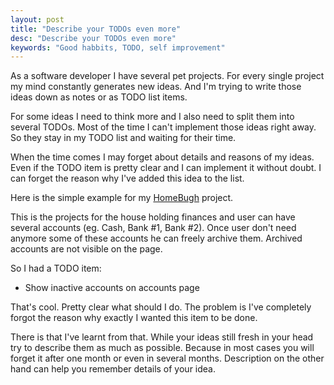 ```yaml
---
layout: post
title: "Describe your TODOs even more"
desc: "Describe your TODOs even more"
keywords: "Good habbits, TODO, self improvement"
---
```


As a software developer I have several pet projects.
For every single project my mind constantly generates new ideas. And I'm trying to write those ideas down as notes or as TODO list items.

For some ideas I need to think more and I also need to split them into several TODOs. Most of the time I can't implement those ideas right away. So they stay in my TODO list and waiting for their time.

When the time comes I may forget about details and reasons of my ideas. Even if the TODO item is pretty clear and I can implement it without doubt. I can forget the reason why I've added this idea to the list.

Here is the simple example for my [HomeBugh](http://homebugh.info/) project.

This is the projects for the house holding finances and user can have several accounts (eg. Cash, Bank #1, Bank #2). Once user don't need anymore some of these accounts he can freely archive them. Archived accounts are not visible on the page.

So I had a TODO item:

  * Show inactive accounts on accounts page

That's cool. Pretty clear what should I do. The problem is I've completely forgot the reason why exactly I wanted this item to be done.

There is that I've learnt from that. While your ideas still fresh in your head try to describe them as much as possible. Because in most cases you will forget it after one month or even in several months. Description on the other hand can help you remember details of your idea.


